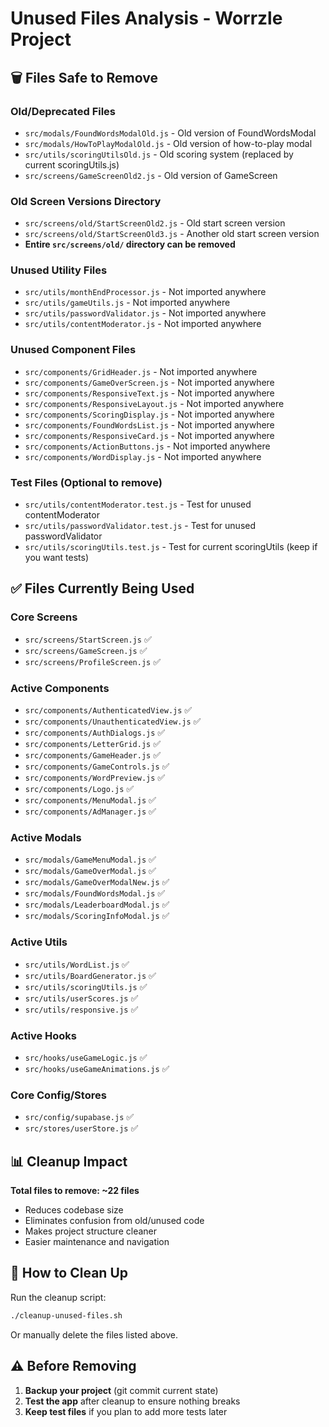 # Unused Files Analysis - Worrzle Project

## 🗑️ Files Safe to Remove

### **Old/Deprecated Files**
- `src/modals/FoundWordsModalOld.js` - Old version of FoundWordsModal
- `src/modals/HowToPlayModalOld.js` - Old version of how-to-play modal
- `src/utils/scoringUtilsOld.js` - Old scoring system (replaced by current scoringUtils.js)
- `src/screens/GameScreenOld2.js` - Old version of GameScreen

### **Old Screen Versions Directory**
- `src/screens/old/StartScreenOld2.js` - Old start screen version
- `src/screens/old/StartScreenOld3.js` - Another old start screen version
- **Entire `src/screens/old/` directory can be removed**

### **Unused Utility Files**
- `src/utils/monthEndProcessor.js` - Not imported anywhere
- `src/utils/gameUtils.js` - Not imported anywhere  
- `src/utils/passwordValidator.js` - Not imported anywhere
- `src/utils/contentModerator.js` - Not imported anywhere

### **Unused Component Files**
- `src/components/GridHeader.js` - Not imported anywhere
- `src/components/GameOverScreen.js` - Not imported anywhere
- `src/components/ResponsiveText.js` - Not imported anywhere
- `src/components/ResponsiveLayout.js` - Not imported anywhere
- `src/components/ScoringDisplay.js` - Not imported anywhere
- `src/components/FoundWordsList.js` - Not imported anywhere
- `src/components/ResponsiveCard.js` - Not imported anywhere
- `src/components/ActionButtons.js` - Not imported anywhere
- `src/components/WordDisplay.js` - Not imported anywhere

### **Test Files** (Optional to remove)
- `src/utils/contentModerator.test.js` - Test for unused contentModerator
- `src/utils/passwordValidator.test.js` - Test for unused passwordValidator
- `src/utils/scoringUtils.test.js` - Test for current scoringUtils (keep if you want tests)

## ✅ Files Currently Being Used

### **Core Screens**
- `src/screens/StartScreen.js` ✅
- `src/screens/GameScreen.js` ✅
- `src/screens/ProfileScreen.js` ✅

### **Active Components**
- `src/components/AuthenticatedView.js` ✅
- `src/components/UnauthenticatedView.js` ✅
- `src/components/AuthDialogs.js` ✅
- `src/components/LetterGrid.js` ✅
- `src/components/GameHeader.js` ✅
- `src/components/GameControls.js` ✅
- `src/components/WordPreview.js` ✅
- `src/components/Logo.js` ✅
- `src/components/MenuModal.js` ✅
- `src/components/AdManager.js` ✅

### **Active Modals**
- `src/modals/GameMenuModal.js` ✅
- `src/modals/GameOverModal.js` ✅
- `src/modals/GameOverModalNew.js` ✅
- `src/modals/FoundWordsModal.js` ✅
- `src/modals/LeaderboardModal.js` ✅
- `src/modals/ScoringInfoModal.js` ✅

### **Active Utils**
- `src/utils/WordList.js` ✅
- `src/utils/BoardGenerator.js` ✅
- `src/utils/scoringUtils.js` ✅
- `src/utils/userScores.js` ✅
- `src/utils/responsive.js` ✅

### **Active Hooks**
- `src/hooks/useGameLogic.js` ✅
- `src/hooks/useGameAnimations.js` ✅

### **Core Config/Stores**
- `src/config/supabase.js` ✅
- `src/stores/userStore.js` ✅

## 📊 Cleanup Impact

**Total files to remove: ~22 files**
- Reduces codebase size
- Eliminates confusion from old/unused code
- Makes project structure cleaner
- Easier maintenance and navigation

## 🚀 How to Clean Up

Run the cleanup script:
```bash
./cleanup-unused-files.sh
```

Or manually delete the files listed above.

## ⚠️ Before Removing

1. **Backup your project** (git commit current state)
2. **Test the app** after cleanup to ensure nothing breaks
3. **Keep test files** if you plan to add more tests later

